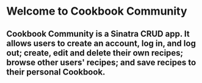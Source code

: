 # Welcome to Cookbook Community

## Cookbook Community is a Sinatra CRUD app. It allows users to create an account, log in, and log out; create, edit and delete their own recipes; browse other users' recipes; and save recipes to their personal Cookbook.
